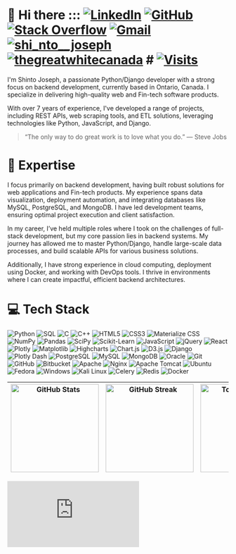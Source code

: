 # 👋 Hi there ::: [![LinkedIn](https://img.shields.io/badge/LinkedIn-%230077B5.svg?logo=linkedin&logoColor=white)](https://linkedin.com/in/shintojoseph1234) [![GitHub](https://img.shields.io/badge/GitHub-%2312100E.svg?logo=github&logoColor=white)](https://github.com/shintojoseph1234) [![Stack Overflow](https://img.shields.io/badge/Stack%20Overflow-FE7A16.svg?logo=stack-overflow&logoColor=white)](https://stackoverflow.com/users/7457047/shintojoseph) [![Gmail](https://img.shields.io/badge/Gmail-D14836?logo=gmail&logoColor=white)](mailto:shintojoseph1234@gmail.com) [![shi_nto__joseph](https://img.shields.io/badge/instagram-%23E4405F.svg?logo=Instagram&logoColor=white)](https://www.instagram.com/shi_nto__joseph/) [![thegreatwhitecanada](https://img.shields.io/badge/instagram-%2347A248.svg?logo=Instagram&logoColor=white)](https://www.instagram.com/thegreatwhitecanada/) # [![Visits](https://komarev.com/ghpvc/?username=shintojoseph1234)](https://github.com/shintojoseph1234)

I'm Shinto Joseph, a passionate Python/Django developer with a strong focus on backend development, currently based in Ontario, Canada. I specialize in delivering high-quality web and Fin-tech software products. 

With over 7 years of experience, I've developed a range of projects, including REST APIs, web scraping tools, and ETL solutions, leveraging technologies like Python, JavaScript, and Django.

> “The only way to do great work is to love what you do.” — Steve Jobs

# 🚀 Expertise
I focus primarily on backend development, having built robust solutions for web applications and Fin-tech products. My experience spans data visualization, deployment automation, and integrating databases like MySQL, PostgreSQL, and MongoDB. I have led development teams, ensuring optimal project execution and client satisfaction.

In my career, I’ve held multiple roles where I took on the challenges of full-stack development, but my core passion lies in backend systems. My journey has allowed me to master Python/Django, handle large-scale data processes, and build scalable APIs for various business solutions.

Additionally, I have strong experience in cloud computing, deployment using Docker, and working with DevOps tools. I thrive in environments where I can create impactful, efficient backend architectures.


# 💻 Tech Stack
![Python](https://img.shields.io/badge/python-%2314354C.svg?style=flat&logo=python&logoColor=white) ![SQL](https://img.shields.io/badge/sql-%23000000.svg?style=flat&logo=postgresql&logoColor=white) ![C](https://img.shields.io/badge/c-%2300599C.svg?style=flat&logo=c&logoColor=white) ![C++](https://img.shields.io/badge/c++-%2300599C.svg?style=flat&logo=c%2B%2B&logoColor=white) ![HTML5](https://img.shields.io/badge/html5-%23E34F26.svg?style=flat&logo=html5&logoColor=white) ![CSS3](https://img.shields.io/badge/css3-%231572B6.svg?style=flat&logo=css3&logoColor=white) ![Materialize CSS](https://img.shields.io/badge/Materialize%20CSS-%23FF4081.svg?style=flat&logo=materialize-css&logoColor=white) ![NumPy](https://img.shields.io/badge/numpy-%23013243.svg?style=flat&logo=numpy&logoColor=white) ![Pandas](https://img.shields.io/badge/pandas-%23150458.svg?style=flat&logo=pandas&logoColor=white) ![SciPy](https://img.shields.io/badge/scipy-%230C55A5.svg?style=flat&logo=scipy&logoColor=white) ![Scikit-Learn](https://img.shields.io/badge/scikit--learn-%23F7931E.svg?style=flat&logo=scikit-learn&logoColor=white)  ![JavaScript](https://img.shields.io/badge/javascript-%23323330.svg?style=flat&logo=javascript&logoColor=%23F7DF1E) ![jQuery](https://img.shields.io/badge/jquery-%230769AD.svg?style=flat&logo=jquery&logoColor=white) ![React](https://img.shields.io/badge/react-%2320232a.svg?style=flat&logo=react&logoColor=%2361DAFB)  ![Plotly](https://img.shields.io/badge/Plotly-%233F4F75.svg?style=flat&logo=plotly&logoColor=white) ![Matplotlib](https://img.shields.io/badge/matplotlib-%23F7931E.svg?style=flat&logo=matplotlib&logoColor=white) ![Highcharts](https://img.shields.io/badge/highcharts-%230E3768.svg?style=flat&logo=highcharts&logoColor=white) ![Chart.js](https://img.shields.io/badge/chart.js-F5788D.svg?style=flat&logo=chart.js&logoColor=white) ![D3.js](https://img.shields.io/badge/d3.js-F9A03C.svg?style=flat&logo=d3.js&logoColor=white)  ![Django](https://img.shields.io/badge/django-%23092E20.svg?style=flat&logo=django&logoColor=white) ![Plotly Dash](https://img.shields.io/badge/Plotly%20Dash-%233F4F75.svg?style=flat&logo=plotly&logoColor=white)  ![PostgreSQL](https://img.shields.io/badge/postgresql-%23336791.svg?style=flat&logo=postgresql&logoColor=white) ![MySQL](https://img.shields.io/badge/mysql-%2300f.svg?style=flat&logo=mysql&logoColor=white) ![MongoDB](https://img.shields.io/badge/mongodb-%2347A248.svg?style=flat&logo=mongodb&logoColor=white) ![Oracle](https://img.shields.io/badge/oracle-%23F80000.svg?style=flat&logo=oracle&logoColor=white)  ![Git](https://img.shields.io/badge/git-%23F05033.svg?style=flat&logo=git&logoColor=white) ![GitHub](https://img.shields.io/badge/github-%2312100E.svg?style=flat&logo=github&logoColor=white) ![Bitbucket](https://img.shields.io/badge/bitbucket-%230047B3.svg?style=flat&logo=bitbucket&logoColor=white)  ![Apache](https://img.shields.io/badge/apache-%23D22128.svg?style=flat&logo=apache&logoColor=white) ![Nginx](https://img.shields.io/badge/nginx-%23009639.svg?style=flat&logo=nginx&logoColor=white) ![Apache Tomcat](https://img.shields.io/badge/apache_tomcat-%23F8DC75.svg?style=flat&logo=apachetomcat&logoColor=white)  ![Ubuntu](https://img.shields.io/badge/ubuntu-%23E95420.svg?style=flat&logo=ubuntu&logoColor=white) ![Fedora](https://img.shields.io/badge/fedora-%23294180.svg?style=flat&logo=fedora&logoColor=white) ![Windows](https://img.shields.io/badge/windows-%230078D6.svg?style=flat&logo=windows&logoColor=white) ![Kali Linux](https://img.shields.io/badge/Kali_Linux-%23557C94.svg?style=flat&logo=kalilinux&logoColor=white)  ![Celery](https://img.shields.io/badge/celery-%23292C3E.svg?style=flat&logo=celery&logoColor=white) ![Redis](https://img.shields.io/badge/redis-%23DC382D.svg?style=flat&logo=redis&logoColor=white) ![Docker](https://img.shields.io/badge/docker-%230db7ed.svg?style=flat&logo=docker&logoColor=white) 


<div align="center">
  
| <img src="https://github-readme-stats.vercel.app/api?username=shintojoseph1234&show_icons=true&theme=dracula&count_private=true&hide_border=false" height="200" alt="GitHub Stats" /> | <img src="https://github-readme-streak-stats.herokuapp.com/?user=shintojoseph1234&theme=dracula&hide_border=false" height="200" alt="GitHub Streak" /> | <img src="https://github-readme-stats.vercel.app/api/top-langs/?username=shintojoseph1234&layout=compact&theme=dracula&hide_border=false" height="200" alt="Top Languages" /> |
| --- | --- | --- |

</div>

[![Banner](https://github.com/shintojoseph1234/shintojoseph1234/blob/main/README.md)](https://github.com/shintojoseph1234)








